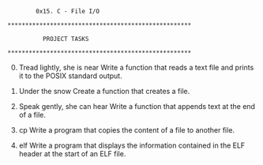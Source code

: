 			0x15. C - File I/O

	****************************************************

			  PROJECT TASKS

	****************************************************

0. Tread lightly, she is near
	Write a function that reads a text file and prints it to the POSIX standard output.

1. Under the snow 
	Create a function that creates a file.

2. Speak gently, she can hear 
	Write a function that appends text at the end of a file.

3. cp 
	Write a program that copies the content of a file to another file.

4. elf 
	Write a program that displays the information contained in the ELF header at the start of an ELF file.
